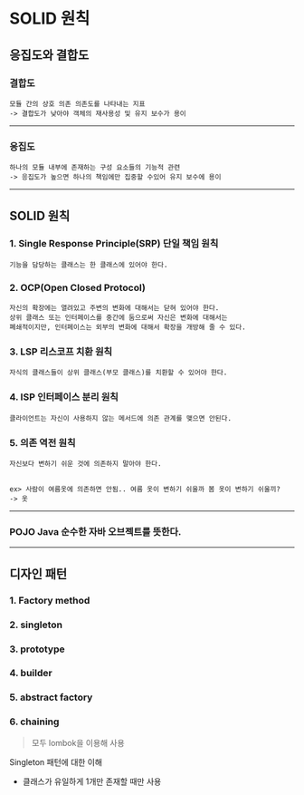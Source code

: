 # SOLID 원칙

## 응집도와 결합도

### 결합도
    모듈 간의 상호 의존 의존도를 나타내는 지표
    -> 결합도가 낮아야 객체의 재사용성 및 유지 보수가 용이

---
### 응집도

    하나의 모듈 내부에 존재하는 구성 요소들의 기능적 관련
    -> 응집도가 높으면 하나의 책임에만 집중할 수있어 유지 보수에 용이


---
## SOLID 원칙

### 1. Single Response Principle(SRP) 단일 책임 원칙
    기능을 담당하는 클래스는 한 클래스에 있어야 한다.

### 2. OCP(Open Closed Protocol)
    자신의 확장에는 열려있고 주변의 변화에 대해서는 닫혀 있어야 한다. 
    상위 클래스 또는 인터페이스를 중간에 둠으로써 자신은 변화에 대해서는
    폐쇄적이지만, 인터페이스는 외부의 변화에 대해서 확장을 개방해 줄 수 있다.

### 3. LSP 리스코프 치환 원칙
    자식의 클래스들이 상위 클래스(부모 클래스)를 치환할 수 있어야 한다.

### 4. ISP 인터페이스 분리 원칙
    클라이언트는 자신이 사용하지 않는 메서드에 의존 관계를 맺으면 안된다.

### 5. 의존 역전 원칙
    자신보다 변하기 쉬운 것에 의존하지 말아야 한다.


    ex> 사람이 여름옷에 의존하면 안됨.. 여름 옷이 변하기 쉬울까 봄 옷이 변하기 쉬울끼?
    -> 옷

---

### POJO Java 순수한 자바 오브젝트를 뜻한다.

---


## 디자인 패턴


### 1. Factory method
### 2. singleton
### 3. prototype
### 4. builder
### 5. abstract factory
### 6. chaining
> 모두 lombok을 이용해  사용


Singleton 패턴에 대한 이해
* 클래스가 유일하게 1개만 존재할 때만 사용

